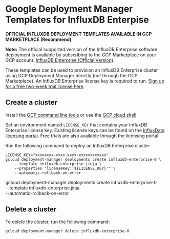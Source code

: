# Google Deployment Manager Templates for InfluxDB Enterpise 

__OFFICIAL INFLUXDB DEPLOYMENT TEMPLATES AVAILABLE IN GCP MARKETPLACE (Recommend)__

**Note:** The official supported version of the InfluxDB Enterprise software deployment is available by subscribing to the GCP Marketplace on your GCP account. [InfluxDB Enterprise (Official Version)](https://console.cloud.google.com/marketplace/details/influxdata-public/influxdb-enterprise-vm?q=influxdb).

These templates can be used to provision an InfluxDB Enterprise cluster using GCP Deployment Manager directly (not through the GCP Marketplace). An InfluxDB Enterprise license key is required to run. [Sign up for a free two-week trial license here](https://portal.influxdata.com/users/new).

## Create a cluster

Install the [GCP command line tools](https://cloud.google.com/sdk/) or use the [GCP cloud shell](https://cloud.google.com/shell/).

Set an environment named `LICENSE_KEY` that contains your InfluxDB Enterprise license key. Existing license keys can be found on the [InfluxData licensing portal](https://portal.influxdata.com/). Free trials are also available through the licensing portal.

Run the following command to deploy an InfluxDB Enterprise cluster:

```
LICENSE_KEY="xxxxxxxx-xxxx-xxxx-xxxxxxxxxxxx"
gcloud deployment-manager deployments create influxdb-enterprise-0 \
    --template influxdb-enterprise.jinja \
    --properties "licenseKey:'${LICENSE_KEY}'" \
    --automatic-rollback-on-error
```

gcloud deployment-manager deployments create influxdb-enterprise-0 \
    --template influxdb-enterprise.jinja \
    --automatic-rollback-on-error

## Delete a cluster

To delete the cluster, run the following command:

```
gcloud deployment-manager delete influxdb-enterprise-0
```